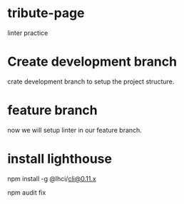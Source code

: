 # tribute-page

linter practice

# Create development branch

crate development branch to setup the project structure.

# feature branch

now we will setup linter in our feature branch.

# install lighthouse

npm install -g @lhci/cli@0.11.x

npm audit fix
